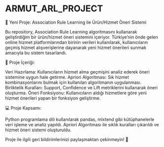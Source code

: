 # ARMUT_ARL_PROJECT
🚀 Yeni Proje: Association Rule Learning ile Ürün/Hizmet Öneri Sistemi

Bu repository, Association Rule Learning algoritmasını kullanarak geliştirdiğim bir ürün/hizmet öneri sistemini içeriyor. Türkiye’nin önde gelen online hizmet platformlarından birinin verileri kullanılarak, kullanıcıların geçmiş hizmet alışverişlerine dayanarak yeni hizmet önerileri sunmak amacıyla bu sistem tasarlandı.

📌 Proje İçeriği:

Veri Hazırlama: Kullanıcıların hizmet alma geçmişini analiz ederek öneri sistemine uygun hale getirme.
Apriori Algoritması: Sık hizmet kombinasyonlarını bulmak için kullanılan algoritmanın uygulanması.
Birliktelik Kuralları: Support, Confidence ve Lift metriklerini kullanarak öneri oluşturma.
Öneri Fonksiyonu: Kullanıcıların aldığı hizmetlere göre yeni hizmet önerileri yapan bir fonksiyon geliştirme.

💻 Proje Kapsamı:

Python programlama dili kullanılarak pandas, mlxtend gibi kütüphanelerle veri işleme ve analiz yapıldı.
Apriori Algoritması ile sıklık kuralları çıkarıldı ve hizmet öneri sistemi oluşturuldu.


Proje ile ilgili geri bildirimlerinizi paylaşmaktan çekinmeyin! 📩
